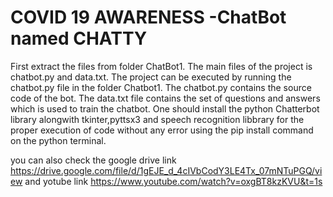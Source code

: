 # COVID 19 AWARENESS -ChatBot named CHATTY
First extract the files from folder ChatBot1.
The main files of the project is chatbot.py and data.txt.
The project can be executed by running the chatbot.py file in the folder Chatbot1.
The chatbot.py contains the source code of the bot.
The data.txt file contains the set of questions and answers which is used to train the chatbot.
One should install the python Chatterbot library alongwith tkinter,pyttsx3 and speech recognition libbrary for
the proper execution of code without any error using the pip install command on the python terminal.

you can also check the google drive link
https://drive.google.com/file/d/1gEJE_d_4cIVbCodY3LE4Tx_07mNTuPGQ/view
and yotube link
https://www.youtube.com/watch?v=oxgBT8kzKVU&t=1s
